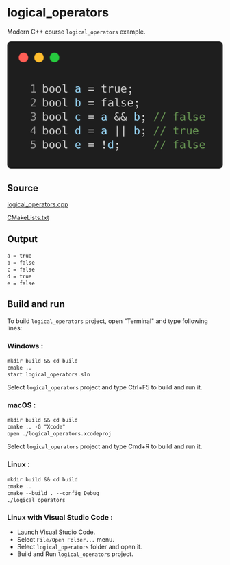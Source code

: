 # logical_operators

Modern C++ course `logical_operators` example.

![logical_operators](../../../docs/pictures/language_basics/logical_operators.png)

## Source

[logical_operators.cpp](logical_operators.cpp)

[CMakeLists.txt](CMakeLists.txt)

## Output

```
a = true
b = false
c = false
d = true
e = false
```

## Build and run

To build `logical_operators` project, open "Terminal" and type following lines:

### Windows :

``` shell
mkdir build && cd build
cmake .. 
start logical_operators.sln
```

Select `logical_operators` project and type Ctrl+F5 to build and run it.

### macOS :

``` shell
mkdir build && cd build
cmake .. -G "Xcode"
open ./logical_operators.xcodeproj
```

Select `logical_operators` project and type Cmd+R to build and run it.

### Linux :

``` shell
mkdir build && cd build
cmake .. 
cmake --build . --config Debug
./logical_operators
```

### Linux with Visual Studio Code :

* Launch Visual Studio Code.
* Select `File/Open Folder...` menu.
* Select `logical_operators` folder and open it.
* Build and Run `logical_operators` project.
